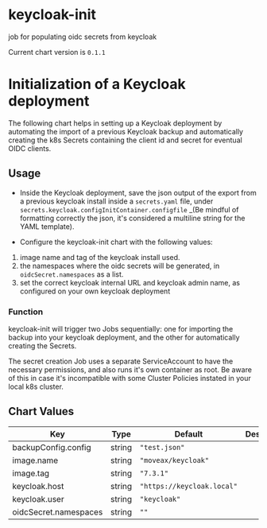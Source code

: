 keycloak-init
=============
job for populating oidc secrets from keycloak

Current chart version is `0.1.1`

# Initialization of a Keycloak deployment

The following chart helps in setting up a Keycloak deployment by automating the import of a previous Keycloak backup and automatically creating the k8s Secrets containing the client id and secret for eventual OIDC clients.

## Usage
- Inside the Keycloak deployment, save the json output of the export from a previous keycloak install inside a `secrets.yaml` file, under `secrets.keycloak.configInitContainer.configfile` _(Be mindful of formatting correctly the json, it's considered a multiline string for the YAML template).

- Configure the keycloak-init chart with the following values:

1. image name and tag of the keycloak install used.
2. the namespaces where the oidc secrets will be generated, in `oidcSecret.namespaces` as a list.
3. set the correct keycloak internal URL and keycloak admin name, as configured on your own keycloak deployment

### Function
keycloak-init will trigger two Jobs sequentially: one for importing the backup into your keycloak deployment, and the other for automatically creating the Secrets.

The secret creation Job uses a separate ServiceAccount to have the necessary permissions, and also runs it's own container as root. Be aware of this in case it's incompatible with some Cluster Policies instated in your local k8s cluster.



## Chart Values

| Key | Type | Default | Description |
|-----|------|---------|-------------|
| backupConfig.config | string | `"test.json"` |  |
| image.name | string | `"moveax/keycloak"` |  |
| image.tag | string | `"7.3.1"` |  |
| keycloak.host | string | `"https://keycloak.local"` |  |
| keycloak.user | string | `"keycloak"` |  |
| oidcSecret.namespaces | string | `""` |  |
